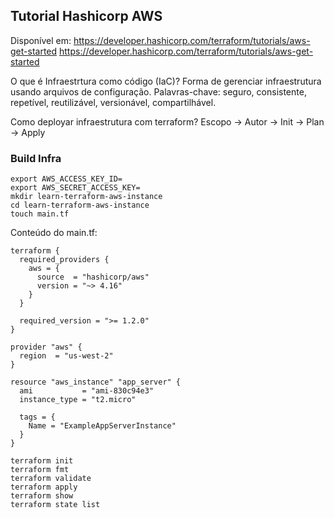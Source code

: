 ## Tutorial Hashicorp AWS

Disponível em: https://developer.hashicorp.com/terraform/tutorials/aws-get-started <https://developer.hashicorp.com/terraform/tutorials/aws-get-started>

O que é Infraestrtura como código (IaC)?
Forma de gerenciar infraestrutura usando arquivos de configuração. Palavras-chave: seguro, consistente, repetível, reutilizável, versionável, compartilhável.

Como deployar infraestrutura com terraform?
Escopo -> Autor -> Init -> Plan -> Apply

### Build Infra
```
export AWS_ACCESS_KEY_ID=
export AWS_SECRET_ACCESS_KEY=
mkdir learn-terraform-aws-instance
cd learn-terraform-aws-instance
touch main.tf
```
Conteúdo do main.tf:
```
terraform {
  required_providers {
    aws = {
      source  = "hashicorp/aws"
      version = "~> 4.16"
    }
  }

  required_version = ">= 1.2.0"
}

provider "aws" {
  region  = "us-west-2"
}

resource "aws_instance" "app_server" {
  ami           = "ami-830c94e3"
  instance_type = "t2.micro"

  tags = {
    Name = "ExampleAppServerInstance"
  }
}
```
```
terraform init
terraform fmt
terraform validate
terraform apply
terraform show
terraform state list
```